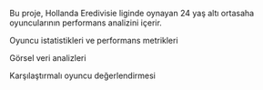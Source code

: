 Bu proje, Hollanda Eredivisie liginde oynayan 24 yaş altı ortasaha oyuncularının performans analizini içerir.

Oyuncu istatistikleri ve performans metrikleri

Görsel veri analizleri

Karşılaştırmalı oyuncu değerlendirmesi

